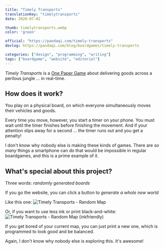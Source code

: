 ```yaml
---
title: "Timely Transports"
translationKey: "timelytransports"
date: 2020-07-02

thumb: timelytransports.webp
color: 'green'

official: "https://pandaqi.com/timely-transports"
devlog: https://pandaqi.com/blog/boardgames/timely-transports

categories: ["design", "programming", "writing"]
tags: ["boardgame", "website", "editorial"]
---
```


_Timely Transports_ is a [One Paper Game](/en/design/boardgame/one-paper-games) about delivering goods across a perilous jungle ... in real-time.

## How does it work?
You play on a physical board, on which everyone simultaneously moves their vehicles and goods.

Every time you move, however, you start a timer on your phone. You must wait until the timer finishes before finishing the movement. And if your attention slips away for a second ... the timer runs out and you get a penalty!

I don't know why nobody else is making these kinds of games. There are _so many_ things a smartphone can do that would be impossible in regular boardgames, and this is a prime example of it.

## What's special about this project?
Three words: _randomly generated boards_

If you go the website, you can click a button to _generate a whole new world_

Like this one:
![Timely Transports - Random Map](timelytransports-map1.webp)

Or, if you want to use less ink or print black-and-white:
![Timely Transports - Random Map (inkfriendly)](timelytransports-map2.webp)

If you get bored of your current map, you can just print a new one, which is programmed to look good and be balanced.

Again, I don't know why nobody else is exploring this. It's awesome!